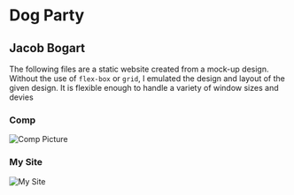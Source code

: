 # Dog Party
## Jacob Bogart

The following files are a static website created from a mock-up design. Without the use of `flex-box` or `grid`, I emulated the design and layout of the given design. It is flexible enough to handle a variety of window sizes and devies

### Comp

![Comp Picture](http://frontend.turing.io/assets/images/dog-party-js-edition.jpg)

### My Site
![My Site](images/my-site.png)
